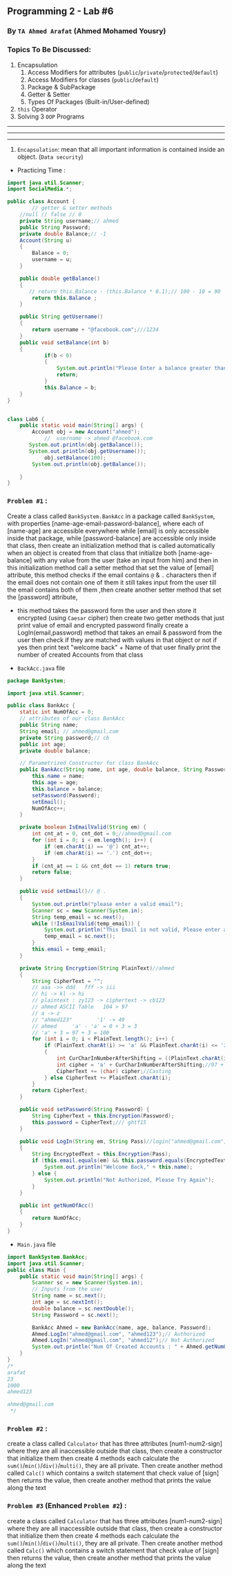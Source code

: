 ## Programming 2 - Lab #6
### By `TA Ahmed Arafat` (Ahmed Mohamed Yousry)

### Topics To Be Discussed:
1. Encapsulation
   1. Access Modifiers for attributes (`public`/`private`/`protected`/`default`)
   2. Access Modifiers for classes (`public`/`default`)
   2. Package & SubPackage
   3. Getter & Setter 
   4. Types Of Packages (Built-in/User-defined)
2. `this` Operator
3. Solving 3 `OOP` Programs

<hr>
<hr>
<hr>

1. `Encapsulation`: mean that all important information is contained inside an object. (`Data security`)
- Practicing Time :
````java
import java.util.Scanner;
import SocialMedia.*;

public class Account {
        // getter & setter methods
    //null // false // 0
    private String username;// ahmed
    public String Password;
    private double Balance;// -1
    Account(String u)
    {
        Balance = 0;
        username = u;
    }

    public double getBalance()
    {
       // return this.Balance - (this.Balance * 0.1);// 100 - 10 = 90
        return this.Balance ;
    }

    public String getUsername()
    {
        return username + "@facebook.com";///1234
    }
    public void setBalance(int b)
    {
            if(b < 0)
            {
                System.out.println("Please Enter a balance greater than or equal to zero");
                return;
            }
            this.Balance = b;
    }
}


class Lab6 {
    public static void main(String[] args) {
        Account obj = new Account("ahmed");
            //  username -> ahmed @facebook.com
       System.out.println(obj.getBalance());
       System.out.println(obj.getUsername());
            obj.setBalance(100);
        System.out.println(obj.getBalance());

    }
}
````


### `Problem #1` : 
Create a class called `BankSystem.BankAcc` in a package called `BankSystem`, 
with properties [name-age-email-password-balance], where each of
[name-age] are accessible everywhere while [email] is only accessible inside that package,
while [password-balance] are accessible only inside that class,
then create an initialization method that is called automatically when an object is created from that class that
initialize both [name-age-balance] with any value from the user (take an input from him)
and then in this initialization method call a setter method that set the value of [email] attribute,
this method checks if the email contains `@` & `.` characters
then if the email does not contain one of them it still takes input from the user till the email contains both of them
,then create another setter method that set the [password] attribute,
- this method takes the password form the user and then store it encrypted (using `Caesar` cipher)
then create two getter methods that just print value of email and encrypted password
finally create a LogIn(email,password) method that takes an email & password from the user then check if they are matched with values in that object or not
if yes then print text "welcome back" + Name of that user
finally print the number of created Accounts from that class

- `BackAcc.java` file
````java
package BankSystem;

import java.util.Scanner;

public class BankAcc {
    static int NumOfAcc = 0;
    // attributes of our class BankAcc
    public String name;
    String email; // ahmed@gmail.com
    private String password;// cb
    public int age;
    private double balance;

    // Parametrized Constructor for class BankAcc
    public BankAcc(String name, int age, double balance, String Password) {
        this.name = name;
        this.age = age;
        this.balance = balance;
        setPassword(Password);
        setEmail();
        NumOfAcc++;
    }

    private boolean IsEmailValid(String em) {
        int cnt_at = 0, cnt_dot = 0;//ahmed@gmail.com
        for (int i = 0; i < em.length(); i++) {
            if (em.charAt(i) == '@') cnt_at++;
            if (em.charAt(i) == '.') cnt_dot++;
        }
        if (cnt_at == 1 && cnt_dot == 1) return true;
        return false;
    }

    public void setEmail()// @ .
    {
        System.out.println("please enter a valid email");
        Scanner sc = new Scanner(System.in);
        String temp_email = sc.next();
        while (!IsEmailValid(temp_email)) {
            System.out.println("This Email is not valid, Please enter another email");
            temp_email = sc.next();
        }
        this.email = temp_email;
    }

    private String Encryption(String PlainText)//ahmed
    {
        String CipherText = "";
        // aaa ->> ddd   fff -> iii
        // hi -> kl -> hi
        // plaintext : zy123 -> ciphertext -> cb123
        // ahmed ASCII Table   104 > 97
        // a -> z
        // "ahmed123"        '1' -> 49
        // ahmed     'a' - 'a' = 0 + 3 = 3
        // 'a' + 3 = 97 + 3 = 100
        for (int i = 0; i < PlainText.length(); i++) {
            if (PlainText.charAt(i) >= 'a' && PlainText.charAt(i) <= 'z')//ahmed
            {
                int CurCharInNumberAfterShifting = ((PlainText.charAt(i) - 'a') + 3) % 26;//28 % 26
                int cipher = 'a' + CurCharInNumberAfterShifting;//97 + 28 = 125
                CipherText += (char) cipher;//Casting
            } else CipherText += PlainText.charAt(i);
        }
        return CipherText;
    }

    public void setPassword(String Password) {
        String CipherText = this.Encryption(Password);
        this.password = CipherText;/// ghtf15
    }

    public void LogIn(String em, String Pass)//login("ahmed@gmail.com","zy")
    {
        String EncryptedText = this.Encryption(Pass);
        if (this.email.equals(em) && this.password.equals(EncryptedText)) {
            System.out.println("Welcome Back," + this.name);
        } else {
            System.out.println("Not Authorized, Please Try Again");
        }
    }

    public int getNumOfAcc()
    {
        return NumOfAcc;
    }
}
````
- `Main.java` file
````java
import BankSystem.BankAcc;
import java.util.Scanner;
public class Main {
    public static void main(String[] args) {
        Scanner sc = new Scanner(System.in);
        // Inputs from the user
        String name = sc.next();
        int age = sc.nextInt();
        double balance = sc.nextDouble();
        String Password = sc.next();

        BankAcc Ahmed = new BankAcc(name, age, balance, Password);
        Ahmed.LogIn("ahmed@gmail.com", "ahmed123");// Authorized
        Ahmed.LogIn("ahmed@gmail.com", "ahmed12");// Not Authorized
        System.out.println("Num Of Created Accounts : " + Ahmed.getNumOfAcc());
    }
}
/*
arafat
23
1000
ahmed123

ahmed@gmail.com
 */
````


### `Problem #2` : 
create a class called `Calculator` that has three attributes [num1-num2-sign] where 
they are all inaccessible outside that class, then create a constructor that initialize them
then create 4 methods each calculate the `sum()`/`min()`/`div()`/`multi()`, they are all private.
Then create another method called `Calc()` which contains a switch statement that check value of [sign] 
then returns the value, then create another method that prints the value along the text

### `Problem #3` (Enhanced `Problem #2`) :
create a class called `Calculator` that has three attributes [num1-num2-sign] where
they are all inaccessible outside that class, then create a constructor that initialize them
then create 4 methods each calculate the `sum()`/`min()`/`div()`/`multi()`, they are all private.
Then create another method called `Calc()` which contains a switch statement that check value of [sign]
then returns the value, then create another method that prints the value along the text
